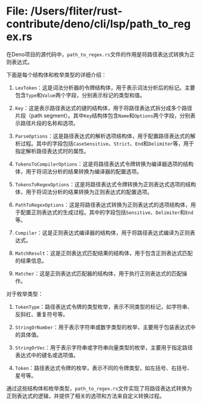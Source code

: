 # File: /Users/fliter/rust-contribute/deno/cli/lsp/path_to_regex.rs

在Deno项目的源代码中，`path_to_regex.rs`文件的作用是将路径表达式转换为正则表达式。

下面是每个结构体和枚举类型的详细介绍：

1. `LexToken`：这是词法分析器的令牌结构体，用于表示词法分析后的标记。主要包含`Type`和`Value`两个字段，分别表示标记的类型和值。

2. `Key`：这是表示路径表达式的键的结构体，用于将路径表达式拆分成多个路径片段（path segment）。其中`Key`结构体包含`Name`和`Options`两个字段，分别表示路径片段的名称和选项。

3. `ParseOptions`：这是路径表达式的解析选项结构体，用于配置路径表达式的解析过程。其中的字段包括`CaseSensitive`、`Strict`、`End`和`Delimiter`等，用于指定解析路径表达式时的属性。

4. `TokensToCompilerOptions`：这是将路径表达式令牌转换为编译器选项的结构体，用于将词法分析的结果转换为编译器的配置选项。

5. `TokensToRegexOptions`：这是将路径表达式令牌转换为正则表达式选项的结构体，用于将词法分析的结果转换为正则表达式的配置选项。

6. `PathToRegexOptions`：这是将路径表达式转换为正则表达式的选项结构体，用于配置正则表达式的生成过程。其中的字段包括`Sensitive`、`Delimiter`和`End`等。

7. `Compiler`：这是正则表达式编译器的结构体，用于将路径表达式编译为正则表达式。

8. `MatchResult`：这是正则表达式匹配结果的结构体，用于包含正则表达式匹配的结果信息。

9. `Matcher`：这是正则表达式匹配器的结构体，用于执行正则表达式的匹配操作。

对于枚举类型：

1. `TokenType`：路径表达式令牌的类型枚举，表示不同类型的标记，如字符串、反斜杠、重复符号等。

2. `StringOrNumber`：用于表示字符串或数字类型的枚举，主要用于包装表达式中的具体值。

3. `StringOrVec`：用于表示字符串或字符串向量类型的枚举，主要用于指定路径表达式中的键名或选项值。

4. `Token`：路径表达式令牌的枚举，表示不同的令牌类型，如左括号、右括号、星号等。

通过这些结构体和枚举类型，`path_to_regex.rs`文件实现了将路径表达式转换为正则表达式的逻辑，并提供了相关的选项和方法来自定义转换过程。

